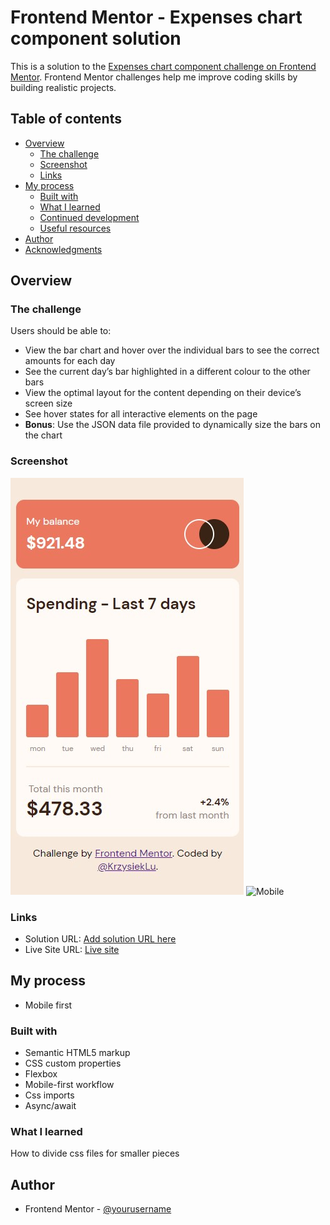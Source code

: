 # Frontend Mentor - Expenses chart component solution

This is a solution to the [Expenses chart component challenge on Frontend Mentor](https://www.frontendmentor.io/challenges/expenses-chart-component-e7yJBUdjwt). Frontend Mentor challenges help me improve coding skills by building realistic projects.

## Table of contents

- [Overview](#overview)
  - [The challenge](#the-challenge)
  - [Screenshot](#screenshot)
  - [Links](#links)
- [My process](#my-process)
  - [Built with](#built-with)
  - [What I learned](#what-i-learned)
  - [Continued development](#continued-development)
  - [Useful resources](#useful-resources)
- [Author](#author)
- [Acknowledgments](#acknowledgments)

## Overview

### The challenge

Users should be able to:

- View the bar chart and hover over the individual bars to see the correct amounts for each day
- See the current day’s bar highlighted in a different colour to the other bars
- View the optimal layout for the content depending on their device’s screen size
- See hover states for all interactive elements on the page
- **Bonus**: Use the JSON data file provided to dynamically size the bars on the chart

### Screenshot

![Mobile](./screenshots/mobile-screenshot.jpg)
![Mobile](./screenshots/desktop-screenshot.jpg.jpg)

### Links

- Solution URL: [Add solution URL here]()
- Live Site URL: [Live site](https://coruscating-sundae-3f0947.netlify.app)

## My process

- Mobile first

### Built with

- Semantic HTML5 markup
- CSS custom properties
- Flexbox
- Mobile-first workflow
- Css imports
- Async/await

### What I learned

How to divide css files for smaller pieces

## Author

- Frontend Mentor - [@yourusername](https://www.frontendmentor.io/profile/KrzysiekLu)
